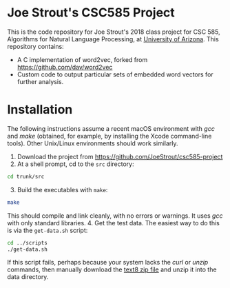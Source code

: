 
# Joe Strout's CSC585 Project

This is the code repository for Joe Strout's 2018 class project for CSC 585, Algorithms for Natural Language Processing, at [University of Arizona](http://www.arizona.edu). This repository contains:

+ A C implementation of word2vec, forked from https://github.com/dav/word2vec
+ Custom code to output particular sets of embedded word vectors for further analysis.

# Installation

The following instructions assume a recent macOS environment with *gcc* and *make* (obtained, for example, by installing the Xcode command-line tools).  Other Unix/Linux environments should work similarly.

1. Download the project from https://github.com/JoeStrout/csc585-project
2. At a shell prompt, cd to the `src` directory:
```bash
cd trunk/src
```
3. Build the executables with `make`:
```bash
make
```
This should compile and link cleanly, with no errors or warnings.  It uses *gcc* with only standard libraries.
4. Get the test data.  The easiest way to do this is via the `get-data.sh` script:
```bash
cd ../scripts
./get-data.sh
```
If this script fails, perhaps because your system lacks the *curl* or *unzip* commands, then manually download the [text8 zip file](http://mattmahoney.net/dc/text8.zip) and unzip it into the data directory.
